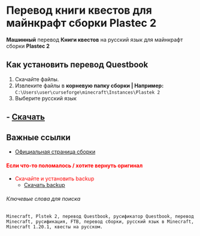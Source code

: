 # Перевод книги квестов для майнкрафт сборки Plastec 2

**Машинный** перевод **Книги квестов** на русский язык для майнкрафт сборки **Plastec 2**

## Как установить перевод Questbook

1. Скачайте файлы.
2. Извлеките файлы в **корневую папку сборки | Например:** `C:\Users\user\curseforge\minecraft\Instances\Plastek 2`
3. Выберите русский язык 
## -  [Скачать](https://github.com/Elder1711/Plastek-2-RU-quest/releases/download/v.1.10.1ru/v1.10.1ru.zip)

## Важные ссылки

- [Официальная страница сборки](https://www.curseforge.com/minecraft/modpacks/plastek-2)
  
#### <span style="color:red">Если что-то поломалось / хотите вернуть оригинал</span>
- <span style="color:red">Скачайте и установить backup</span>
  -  [Скачать backup](https://github.com/Elder1711/Plastek-2-RU-quest/releases/download/v.1.10.1ru/backup.zip)

###### Ключевые слова для поиска

`Minecraft, Plstek 2, перевод Questbook, русификатор Questbook, перевод Minecraft, русификация, FTB, перевод сборки, русский язык в Minecraft, Minecraft 1.20.1, квесты на русском.`
